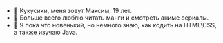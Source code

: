 - 👋 Кукусики, меня зовут Максим, 19 лет.
- 👀 Больше всего люблю читать манги и смотреть аниме сериалы.
- 🌱 Я пока что новенький, но немного знаю, как кодить на HTML\CSS, а также изучаю Java.
